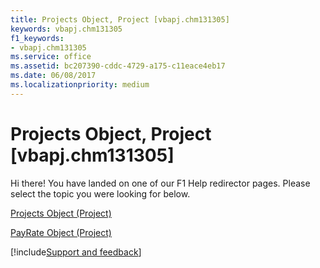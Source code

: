 ```yaml
---
title: Projects Object, Project [vbapj.chm131305]
keywords: vbapj.chm131305
f1_keywords:
- vbapj.chm131305
ms.service: office
ms.assetid: bc207390-cddc-4729-a175-c11eace4eb17
ms.date: 06/08/2017
ms.localizationpriority: medium
---
```



# Projects Object, Project [vbapj.chm131305]

Hi there! You have landed on one of our F1 Help redirector pages. Please select the topic you were looking for below.

[Projects Object (Project)](https://msdn.microsoft.com/library/5a254428-f50d-e74f-dd31-5cdb260a4364%28Office.15%29.aspx)

[PayRate Object (Project)](https://msdn.microsoft.com/library/4c8ba1f3-bf18-2179-5f50-c090c63e46b9%28Office.15%29.aspx)

[!include[Support and feedback](~/includes/feedback-boilerplate.md)]